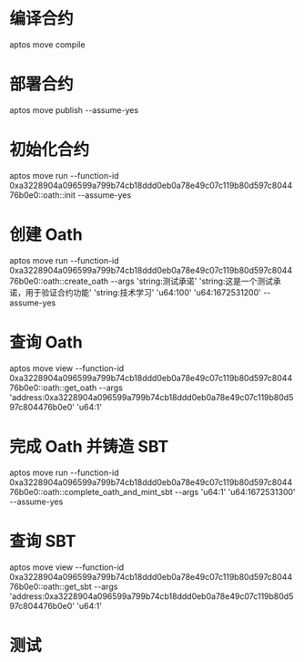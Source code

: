# 编译合约
aptos move compile

# 部署合约
aptos move publish --assume-yes

# 初始化合约
aptos move run --function-id 0xa3228904a096599a799b74cb18ddd0eb0a78e49c07c119b80d597c804476b0e0::oath::init --assume-yes

# 创建 Oath
aptos move run --function-id 0xa3228904a096599a799b74cb18ddd0eb0a78e49c07c119b80d597c804476b0e0::oath::create_oath --args 'string:测试承诺' 'string:这是一个测试承诺，用于验证合约功能' 'string:技术学习' 'u64:100' 'u64:1672531200' --assume-yes

# 查询 Oath
aptos move view --function-id 0xa3228904a096599a799b74cb18ddd0eb0a78e49c07c119b80d597c804476b0e0::oath::get_oath --args 'address:0xa3228904a096599a799b74cb18ddd0eb0a78e49c07c119b80d597c804476b0e0' 'u64:1'

# 完成 Oath 并铸造 SBT
aptos move run --function-id 0xa3228904a096599a799b74cb18ddd0eb0a78e49c07c119b80d597c804476b0e0::oath::complete_oath_and_mint_sbt --args 'u64:1' 'u64:1672531300' --assume-yes

# 查询 SBT
aptos move view --function-id 0xa3228904a096599a799b74cb18ddd0eb0a78e49c07c119b80d597c804476b0e0::oath::get_sbt --args 'address:0xa3228904a096599a799b74cb18ddd0eb0a78e49c07c119b80d597c804476b0e0' 'u64:1'


# 测试


